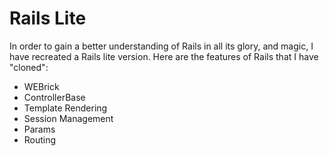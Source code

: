 # Rails Lite

In order to gain a better understanding of Rails in all its glory, and magic, I have recreated a Rails lite version. Here are the features of Rails that I have "cloned":

* WEBrick
* ControllerBase
* Template Rendering
* Session Management
* Params
* Routing
